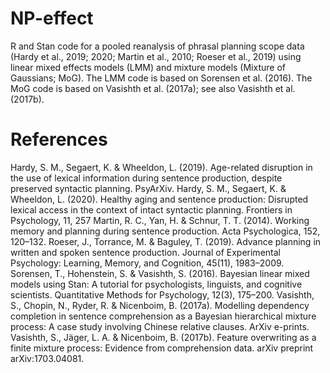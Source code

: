 # NP-effect
R and Stan code for a pooled reanalysis of phrasal planning scope data (Hardy et al., 2019; 2020; Martin et al., 2010; Roeser et al., 2019) using linear mixed effects models (LMM) and mixture models (Mixture of Gaussians; MoG). The LMM code is based on Sorensen et al. (2016). The MoG code is based on Vasishth et al. (2017a); see also Vasishth et al. (2017b).

# References
Hardy, S. M., Segaert, K. & Wheeldon, L. (2019). Age-related disruption in the use of lexical information during sentence production, despite preserved syntactic
planning. PsyArXiv. 
Hardy, S. M., Segaert, K. & Wheeldon, L. (2020). Healthy aging and sentence production: Disrupted lexical access in the context of intact syntactic
planning. Frontiers in Psychology, 11, 257
Martin, R. C., Yan, H. & Schnur, T. T. (2014). Working memory and planning during sentence production. Acta Psychologica, 152, 120–132.
Roeser, J., Torrance, M. & Baguley, T. (2019). Advance planning in written and spoken sentence production. Journal of Experimental Psychology: Learning, Memory,
and Cognition, 45(11), 1983–2009.
Sorensen, T., Hohenstein, S. & Vasishth, S. (2016). Bayesian linear mixed models using Stan: A tutorial for psychologists, linguists, and cognitive scientists.
Quantitative Methods for Psychology, 12(3), 175–200.
Vasishth, S., Chopin, N., Ryder, R. & Nicenboim, B. (2017a). Modelling dependency completion in sentence comprehension as a Bayesian hierarchical mixture
process: A case study involving Chinese relative clauses. ArXiv e-prints.
Vasishth, S., Jäger, L. A. & Nicenboim, B. (2017b). Feature overwriting as a finite mixture process: Evidence from comprehension data. arXiv preprint arXiv:1703.04081.
